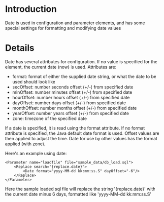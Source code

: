 # Introduction #

Date is used in configuration and parameter elements, and has some special settings for formatting and modifying date values


# Details #
Date has several attributes for configuration.  If no value is specified for the element, the current date (now) is used.  Attributes are:
  * format: format of either the supplied date string, or what the date to be used should look like
  * secOffset: number seconds offset (+/-) from specified date
  * minOffset: number minutes offset (+/-) from specified date
  * hourOffset: number hours offset (+/-) from specified date
  * dayOffset: number days offset (+/-) from specified date
  * monthOffset: number months offset (+/-) from specified date
  * yearOffset: number years offset (+/-) from specified date
  * zone: timezone of the specified date

If a date is specified, it is read using the format attribute.  If no format attribute is specified, the Java default date format is used.  Offset values are then applied to adjust the time.  Date for use by other values has the format applied (with zone).

Here's an example using date:
```
<Parameter name="loadfile" file="sample_data/db_load.sql">
    <Replace search="{replace.date}">
        <Date format="yyyy-MM-dd kk:mm:ss.S" dayOffset="-6"/>
    </Replace>
</Parameter>
```
Here the sample loaded sql file will replace the string '{replace.date}' with the current date minus 6 days, formatted like 'yyyy-MM-dd kk:mm:ss.S'